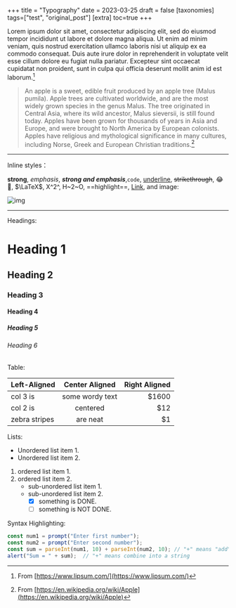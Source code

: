 +++
title = "Typography"
date = 2023-03-25
draft = false
[taxonomies]
tags=["test", "original_post"]
[extra]
toc=true
+++

Lorem ipsum dolor sit amet, consectetur adipiscing elit, sed do eiusmod tempor incididunt ut labore et dolore magna aliqua. Ut enim ad minim veniam, quis nostrud exercitation ullamco laboris nisi ut aliquip ex ea commodo consequat. Duis aute irure dolor in reprehenderit in voluptate velit esse cillum dolore eu fugiat nulla pariatur. Excepteur sint occaecat cupidatat non proident, sunt in culpa qui officia deserunt mollit anim id est laborum.[^1]

> An apple is a sweet, edible fruit produced by an apple tree (Malus pumila). Apple trees are cultivated worldwide, and are the most widely grown species in the genus Malus. The tree originated in Central Asia, where its wild ancestor, Malus sieversii, is still found today. Apples have been grown for thousands of years in Asia and Europe, and were brought to North America by European colonists. Apples have religious and mythological significance in many cultures, including Norse, Greek and European Christian traditions.[^2]
---

Inline styles：

**strong**, *emphasis*, ***strong and emphasis***,`code`, <u>underline</u>, ~~strikethrough~~, :joy:🤣, $\LaTeX$, X^2^, H~2~O, ==highlight==, [Link](https://example.com), and image:

![img](https://picsum.photos/600/400/?random)

---

Headings:

# Heading 1

## Heading 2

### Heading 3

#### Heading 4

##### Heading 5

###### Heading 6

Table:

| Left-Aligned  | Center Aligned  | Right Aligned |
| :------------ | :-------------: | ------------: |
| col 3 is      | some wordy text |         $1600 |
| col 2 is      |    centered     |           $12 |
| zebra stripes |    are neat     |            $1 |

Lists:

* Unordered list item 1.
* Unordered list item 2.

1. ordered list item 1.
2. ordered list item 2.
   + sub-unordered list item 1.
   + sub-unordered list item 2.
     + [x] something is DONE.
     + [ ] something is NOT DONE.

Syntax Highlighting:

```javascript
const num1 = prompt("Enter first number");
const num2 = prompt("Enter second number");
const sum = parseInt(num1, 10) + parseInt(num2, 10); // "+" means "add"
alert("Sum = " + sum);  // "+" means combine into a string
```

[^1]: From [https://www.lipsum.com/](https://www.lipsum.com/)

[^2]: From [https://en.wikipedia.org/wiki/Apple](https://en.wikipedia.org/wiki/Apple)
